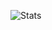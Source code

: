 ![Stats](https://github-readme-stats.vercel.app/api?username=chillsmeit&show_icons=true&theme=one-dark)
